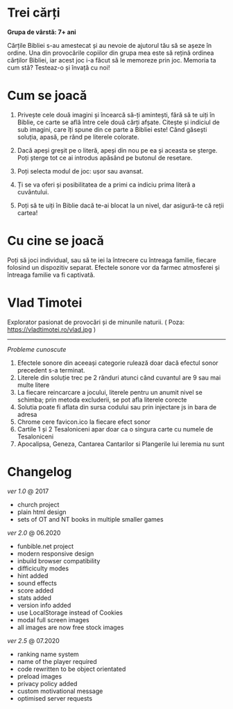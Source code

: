 # Trei cărți
<b>Grupa de vârstă: 7+ ani</b>

Cărțile Bibliei s-au amestecat și au nevoie de ajutorul tău să se așeze în ordine. 
Una din provocările copiilor din grupa mea este să rețină ordinea cărților Bibliei, iar acest joc i-a făcut să le memoreze prin joc. Memoria ta cum stă? Testeaz-o și învață cu noi!

# Cum se joacă

1. Privește cele două imagini și încearcă să-ți amintești, fără să te uiți în Biblie, ce carte se află între cele două cărți afșate. Citește și indiciul de sub imagini, care îți spune din ce parte a Bibliei este! Când găsești soluția, apasă, pe rând pe literele colorate.

2. Dacă apeși greșit pe o literă, apeși din nou pe ea și aceasta se șterge. Poți șterge tot ce ai introdus apăsând pe butonul de resetare.

3. Poți selecta modul de joc: ușor sau avansat. 

4. Ți se va oferi și posibilitatea de a primi ca indiciu prima literă a cuvântului. 

5. Poți să te uiți în Biblie dacă te-ai blocat la un nivel, dar asigură-te că reții cartea! 

# Cu cine se joacă

Poți să joci individual, sau să te iei la întrecere cu întreaga familie, fiecare folosind un dispozitiv separat. Efectele sonore vor da farmec atmosferei și întreaga familie va fi captivată. 


# Vlad Timotei
Explorator pasionat de provocări și de minunile naturii. 
( Poza: https://vladtimotei.ro/vlad.jpg )

<hr>

<i> Probleme cunoscute </i>
1. Efectele sonore din aceeași categorie rulează doar dacă efectul sonor precedent s-a terminat.  
2. Literele din soluție trec pe 2 rânduri atunci când cuvantul are 9 sau mai multe litere
3. La fiecare reincarcare a jocului, literele pentru un anumit nivel se schimba; prin metoda excluderii, se pot afla literele corecte
4. Solutia poate fi aflata din sursa codului sau prin injectare js in bara de adresa
5. Chrome cere favicon.ico la fiecare efect sonor
6. Cartile 1 și 2 Tesaloniceni apar doar ca o singura carte cu numele de Tesaloniceni
7. Apocalipsa, Geneza, Cantarea Cantarilor si Plangerile lui Ieremia nu sunt

# Changelog

<i> ver 1.0 </i> @ 2017
- church project
- plain html design
- sets of OT and NT books in multiple smaller games

<i> ver 2.0 </i> @ 06.2020
- funbible.net project
- modern responsive design 
- inbuild browser compatibility
- difficiculty modes
- hint added
- sound effects
- score added
- stats added
- version info added
- use LocalStorage instead of Cookies
- modal full screen images
- all images are now free stock images

<i> ver 2.5 </i> @ 07.2020

- ranking name system
- name of the player required
- code rewritten to be object orientated
- preload images
- privacy policy added
- custom motivational message
- optimised server requests

